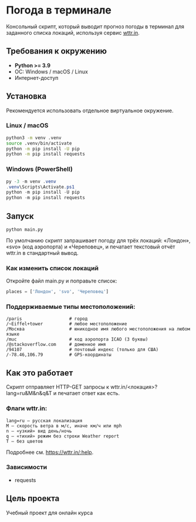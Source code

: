 # Погода в терминале
Консольный скрипт, который выводит прогноз погоды в терминал для заданного списка локаций, используя сервис [wttr.in](https://wttr.in/).
## Требования к окружению

- **Python >= 3.9**
- ОС: Windows / macOS / Linux
- Интернет-доступ
## Установка

Рекомендуется использовать отдельное виртуальное окружение.

### Linux / macOS
```bash
python3 -m venv .venv
source .venv/bin/activate
python -m pip install -U pip
python -m pip install requests
```
### Windows (PowerShell)
```powershell
py -3 -m venv .venv
.venv\Scripts\Activate.ps1
python -m pip install -U pip
python -m pip install requests
```
## Запуск
```
python main.py
```
По умолчанию скрипт запрашивает погоду для трёх локаций: «Лондон», «svo» (код аэропорта) и «Череповец», и печатает текстовый отчёт wttr.in в стандартный вывод.
### Как изменить список локаций
Откройте файл main.py и поправьте список:
```python
places = ['Лондон', 'svo', 'Череповец']
```
### Поддерживаемые типы местоположений:
```
/paris                  # город
/~Eiffel+tower          # любое местоположение
/Москва                 # юникодное имя любого местоположения на любом языке
/muc                    # код аэропорта ICAO (3 буквы)
/@stackoverflow.com     # доменное имя
/94107                  # почтовый индекс (только для США)
/-78.46,106.79          # GPS-координаты
```
## Как это работает
Скрипт отправляет HTTP-GET запросы к wttr.in/<локация>?lang=ru&M&n&q&T и печатает ответ как есть.

### Флаги wttr.in:
```
lang=ru — русская локализация
M — скорость ветра в м/с, иначе км/ч или mph
n — «узкий» вид день/ночь
q — «тихий» режим без строки Weather report
T — без цветов
```
Подробнее см. https://wttr.in/:help.
### Зависимости
- requests
## Цель проекта
Учебный проект для онлайн курса